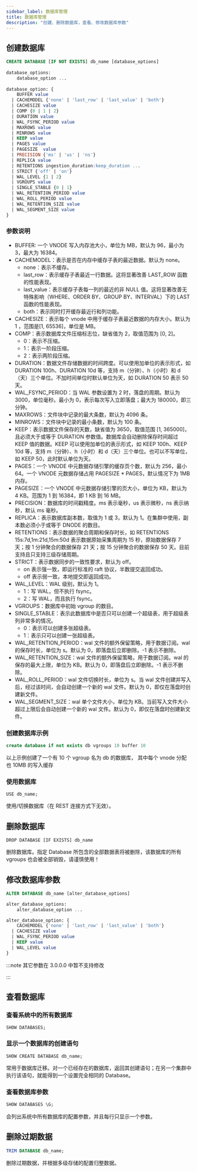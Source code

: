 ```yaml
---
sidebar_label: 数据库管理
title: 数据库管理
description: "创建、删除数据库，查看、修改数据库参数"
---
```


## 创建数据库

```sql
CREATE DATABASE [IF NOT EXISTS] db_name [database_options]
 
database_options:
    database_option ...
 
database_option: {
    BUFFER value
  | CACHEMODEL {'none' | 'last_row' | 'last_value' | 'both'}
  | CACHESIZE value
  | COMP {0 | 1 | 2}
  | DURATION value
  | WAL_FSYNC_PERIOD value
  | MAXROWS value
  | MINROWS value
  | KEEP value
  | PAGES value
  | PAGESIZE  value
  | PRECISION {'ms' | 'us' | 'ns'}
  | REPLICA value
  | RETENTIONS ingestion_duration:keep_duration ...
  | STRICT {'off' | 'on'}
  | WAL_LEVEL {1 | 2}
  | VGROUPS value
  | SINGLE_STABLE {0 | 1}
  | WAL_RETENTION_PERIOD value
  | WAL_ROLL_PERIOD value
  | WAL_RETENTION_SIZE value
  | WAL_SEGMENT_SIZE value
}
```

### 参数说明

- BUFFER: 一个 VNODE 写入内存池大小，单位为 MB，默认为 96，最小为 3，最大为 16384。
- CACHEMODEL：表示是否在内存中缓存子表的最近数据。默认为 none。
  - none：表示不缓存。
  - last_row：表示缓存子表最近一行数据。这将显著改善 LAST_ROW 函数的性能表现。
  - last_value：表示缓存子表每一列的最近的非 NULL 值。这将显著改善无特殊影响（WHERE、ORDER BY、GROUP BY、INTERVAL）下的 LAST 函数的性能表现。
  - both：表示同时打开缓存最近行和列功能。
- CACHESIZE：表示每个 vnode 中用于缓存子表最近数据的内存大小。默认为 1 ，范围是[1, 65536]，单位是 MB。
- COMP：表示数据库文件压缩标志位，缺省值为 2，取值范围为 [0, 2]。
  - 0：表示不压缩。
  - 1：表示一阶段压缩。
  - 2：表示两阶段压缩。
- DURATION：数据文件存储数据的时间跨度。可以使用加单位的表示形式，如 DURATION 100h、DURATION 10d 等，支持 m（分钟）、h（小时）和 d（天）三个单位。不加时间单位时默认单位为天，如 DURATION 50 表示 50 天。
- WAL_FSYNC_PERIOD：当 WAL 参数设置为 2 时，落盘的周期。默认为 3000，单位毫秒。最小为 0，表示每次写入立即落盘；最大为 180000，即三分钟。
- MAXROWS：文件块中记录的最大条数，默认为 4096 条。
- MINROWS：文件块中记录的最小条数，默认为 100 条。
- KEEP：表示数据文件保存的天数，缺省值为 3650，取值范围 [1, 365000]，且必须大于或等于 DURATION 参数值。数据库会自动删除保存时间超过 KEEP 值的数据。KEEP 可以使用加单位的表示形式，如 KEEP 100h、KEEP 10d 等，支持 m（分钟）、h（小时）和 d（天）三个单位。也可以不写单位，如 KEEP 50，此时默认单位为天。
- PAGES：一个 VNODE 中元数据存储引擎的缓存页个数，默认为 256，最小 64。一个 VNODE 元数据存储占用 PAGESIZE \* PAGES，默认情况下为 1MB 内存。
- PAGESIZE：一个 VNODE 中元数据存储引擎的页大小，单位为 KB，默认为 4 KB。范围为 1 到 16384，即 1 KB 到 16 MB。
- PRECISION：数据库的时间戳精度。ms 表示毫秒，us 表示微秒，ns 表示纳秒，默认 ms 毫秒。
- REPLICA：表示数据库副本数，取值为 1 或 3，默认为 1。在集群中使用，副本数必须小于或等于 DNODE 的数目。
- RETENTIONS：表示数据的聚合周期和保存时长，如 RETENTIONS 15s:7d,1m:21d,15m:50d 表示数据原始采集周期为 15 秒，原始数据保存 7 天；按 1 分钟聚合的数据保存 21 天；按 15 分钟聚合的数据保存 50 天。目前支持且只支持三级存储周期。
- STRICT：表示数据同步的一致性要求，默认为 off。
  - on 表示强一致，即运行标准的 raft 协议，半数提交返回成功。
  - off 表示弱一致，本地提交即返回成功。
- WAL_LEVEL：WAL 级别，默认为 1。
  - 1：写 WAL，但不执行 fsync。
  - 2：写 WAL，而且执行 fsync。
- VGROUPS：数据库中初始 vgroup 的数目。
- SINGLE_STABLE：表示此数据库中是否只可以创建一个超级表，用于超级表列非常多的情况。
  - 0：表示可以创建多张超级表。
  - 1：表示只可以创建一张超级表。
- WAL_RETENTION_PERIOD：wal 文件的额外保留策略，用于数据订阅。wal 的保存时长，单位为 s。默认为 0，即落盘后立即删除。-1 表示不删除。
- WAL_RETENTION_SIZE：wal 文件的额外保留策略，用于数据订阅。wal 的保存的最大上限，单位为 KB。默认为 0，即落盘后立即删除。-1 表示不删除。
- WAL_ROLL_PERIOD：wal 文件切换时长，单位为 s。当 wal 文件创建并写入后，经过该时间，会自动创建一个新的 wal 文件。默认为 0，即仅在落盘时创建新文件。
- WAL_SEGMENT_SIZE：wal 单个文件大小，单位为 KB。当前写入文件大小超过上限后会自动创建一个新的 wal 文件。默认为 0，即仅在落盘时创建新文件。

### 创建数据库示例

```sql
create database if not exists db vgroups 10 buffer 10

```

以上示例创建了一个有 10 个 vgroup 名为 db 的数据库， 其中每个 vnode 分配也 10MB 的写入缓存

### 使用数据库

```
USE db_name;
```

使用/切换数据库（在 REST 连接方式下无效）。

## 删除数据库

```
DROP DATABASE [IF EXISTS] db_name
```

删除数据库。指定 Database 所包含的全部数据表将被删除，该数据库的所有 vgroups 也会被全部销毁，请谨慎使用！

## 修改数据库参数

```sql
ALTER DATABASE db_name [alter_database_options]

alter_database_options:
    alter_database_option ...

alter_database_option: {
    CACHEMODEL {'none' | 'last_row' | 'last_value' | 'both'}
  | CACHESIZE value
  | WAL_FSYNC_PERIOD value
  | KEEP value
  | WAL_LEVEL value
}
```

:::note
其它参数在 3.0.0.0 中暂不支持修改

:::

## 查看数据库

### 查看系统中的所有数据库

```
SHOW DATABASES;
```

### 显示一个数据库的创建语句

```
SHOW CREATE DATABASE db_name;
```

常用于数据库迁移。对一个已经存在的数据库，返回其创建语句；在另一个集群中执行该语句，就能得到一个设置完全相同的 Database。

### 查看数据库参数

```sql
SHOW DATABASES \G;
```

会列出系统中所有数据库的配置参数，并且每行只显示一个参数。

## 删除过期数据

```sql
TRIM DATABASE db_name;
```

删除过期数据，并根据多级存储的配置归整数据。
